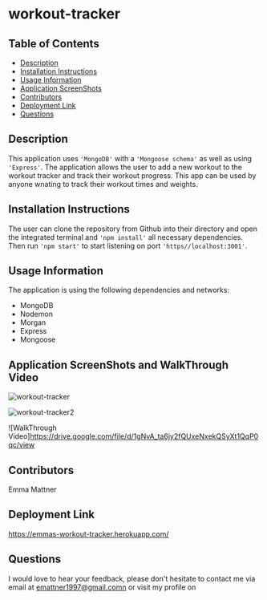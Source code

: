 # workout-tracker
## Table of Contents

* [Description](#description)
* [Installation Instructions](#installation-instructions)
* [Usage Information](#usage-information)
* [Application ScreenShots](#application-screenshots)
* [Contributors](#contributors)
* [Deployment Link](#deployment-link)
* [Questions](#questions)

## Description
This application uses ``'MongoDB'`` with a ``'Mongoose schema'`` as well as using ``'Express'``. The application allows the user to add a new workout to the workout tracker and track their workout progress. This app can be used by anyone wnating to track their workout times and weights.

## Installation Instructions
The user can clone the repository from Github into their directory and open the integrated terminal and ``'npm install'`` all necessary dependencies. Then run ``'npm start'`` to start listening on port ``'https//localhost:3001'``.

## Usage Information
The application is using the following dependencies and networks:
* MongoDB
* Nodemon
* Morgan
* Express
* Mongoose

## Application ScreenShots and WalkThrough Video
![workout-tracker](https://user-images.githubusercontent.com/78684306/127815060-52cd812f-09e7-4c11-8be1-3ba0ea08df37.png)

![workout-tracker2](https://user-images.githubusercontent.com/78684306/127815099-24aaecce-3e66-41fe-9f82-f284ed6efdd6.png)


![WalkThrough Video]https://drive.google.com/file/d/1gNvA_ta6jy2fQUxeNxekQSyXt1QqP0qc/view

## Contributors
Emma Mattner


## Deployment Link 
https://emmas-workout-tracker.herokuapp.com/

## Questions
I would love to hear your feedback, please don't hesitate to contact me via email at [emattner1997@gmail.comn](mailto;emattner1997@gmail.com) or visit my profile on 

